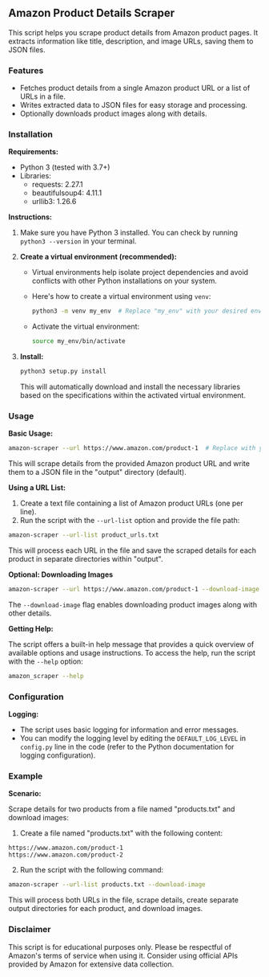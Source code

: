 ## Amazon Product Details Scraper

This script helps you scrape product details from Amazon product pages. It extracts information like title, description, and image URLs, saving them to JSON files.

### Features

- Fetches product details from a single Amazon product URL or a list of URLs in a file.
- Writes extracted data to JSON files for easy storage and processing.
- Optionally downloads product images along with details.

### Installation

**Requirements:**

- Python 3 (tested with 3.7+)
- Libraries:
  - requests: 2.27.1
  - beautifulsoup4: 4.11.1
  - urllib3: 1.26.6

**Instructions:**

1. Make sure you have Python 3 installed. You can check by running `python3 --version` in your terminal.
2. **Create a virtual environment (recommended):**

   - Virtual environments help isolate project dependencies and avoid conflicts with other Python installations on your system.
   - Here's how to create a virtual environment using `venv`:

     ```bash
     python3 -m venv my_env  # Replace "my_env" with your desired environment name
     ```

   - Activate the virtual environment:

     ```bash
     source my_env/bin/activate
     ```

3. **Install:**

   ```bash
   python3 setup.py install
   ```

   This will automatically download and install the necessary libraries based on the specifications within the activated virtual environment.

### Usage

**Basic Usage:**

```bash
amazon-scraper --url https://www.amazon.com/product-1  # Replace with your product URL
```

This will scrape details from the provided Amazon product URL and write them to a JSON file in the "output" directory (default).

**Using a URL List:**

1. Create a text file containing a list of Amazon product URLs (one per line).
2. Run the script with the `--url-list` option and provide the file path:

```bash
amazon-scraper --url-list product_urls.txt
```

This will process each URL in the file and save the scraped details for each product in separate directories within "output".

**Optional: Downloading Images**

```bash
amazon-scraper --url https://www.amazon.com/product-1 --download-image
```

The `--download-image` flag enables downloading product images along with other details.

**Getting Help:**

The script offers a built-in help message that provides a quick overview of available options and usage instructions. To access the help, run the script with the `--help` option:

```bash
amazon_scraper --help
```

### Configuration

**Logging:**

- The script uses basic logging for information and error messages.
- You can modify the logging level by editing the `DEFAULT_LOG_LEVEL` in `config.py` line in the code (refer to the Python documentation for logging configuration).

### Example

**Scenario:**

Scrape details for two products from a file named "products.txt" and download images:

1. Create a file named "products.txt" with the following content:

```
https://www.amazon.com/product-1
https://www.amazon.com/product-2
```

2. Run the script with the following command:

```bash
amazon-scraper --url-list products.txt --download-image
```

This will process both URLs in the file, scrape details, create separate output directories for each product, and download images.

### Disclaimer

This script is for educational purposes only. Please be respectful of Amazon's terms of service when using it. Consider using official APIs provided by Amazon for extensive data collection.
